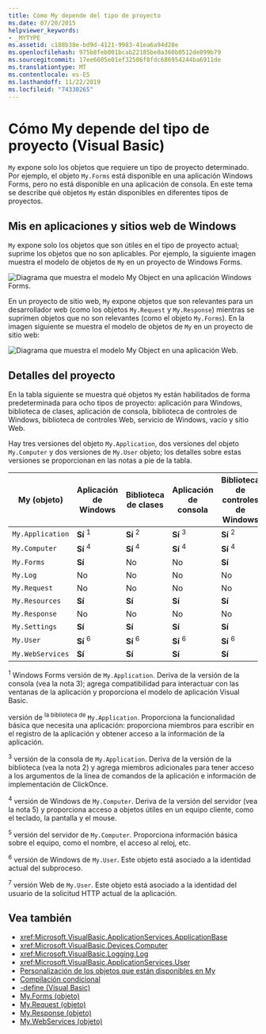 ```yaml
---
title: Cómo My depende del tipo de proyecto
ms.date: 07/20/2015
helpviewer_keywords:
- _MYTYPE
ms.assetid: c188b38e-bd9d-4121-9983-41ea6a94d28e
ms.openlocfilehash: 975b8feb001bcab22185be0a360b0512de099b79
ms.sourcegitcommit: 17ee6605e01ef32506f8fdc686954244ba6911de
ms.translationtype: MT
ms.contentlocale: es-ES
ms.lasthandoff: 11/22/2019
ms.locfileid: "74330265"
---
```

# <a name="how-my-depends-on-project-type-visual-basic"></a>Cómo My depende del tipo de proyecto (Visual Basic)

`My` expone solo los objetos que requiere un tipo de proyecto determinado. Por ejemplo, el objeto `My.Forms` está disponible en una aplicación Windows Forms, pero no está disponible en una aplicación de consola. En este tema se describe qué objetos `My` están disponibles en diferentes tipos de proyectos.  
  
## <a name="my-in-windows-applications-and-web-sites"></a>Mis en aplicaciones y sitios web de Windows  

 `My` expone solo los objetos que son útiles en el tipo de proyecto actual; suprime los objetos que no son aplicables. Por ejemplo, la siguiente imagen muestra el modelo de objetos de `My` en un proyecto de Windows Forms.  
  
 ![Diagrama que muestra el modelo My Object en una aplicación Windows Forms.](./media/how-my-depends-on-project-type/my-object-model-windows-forms.png)  
  
 En un proyecto de sitio web, `My` expone objetos que son relevantes para un desarrollador web (como los objetos `My.Request` y `My.Response`) mientras se suprimen objetos que no son relevantes (como el objeto `My.Forms`). En la imagen siguiente se muestra el modelo de objetos de `My` en un proyecto de sitio web:  
  
 ![Diagrama que muestra el modelo My Object en una aplicación Web.](./media/how-my-depends-on-project-type/my-object-model-web.png)  
  
## <a name="project-details"></a>Detalles del proyecto  

 En la tabla siguiente se muestra qué objetos `My` están habilitados de forma predeterminada para ocho tipos de proyecto: aplicación para Windows, biblioteca de clases, aplicación de consola, biblioteca de controles de Windows, biblioteca de controles Web, servicio de Windows, vacío y sitio Web.  
  
 Hay tres versiones del objeto `My.Application`, dos versiones del objeto `My.Computer` y dos versiones de `My.User` objeto; los detalles sobre estas versiones se proporcionan en las notas a pie de la tabla.  
  
|My (objeto)|Aplicación de Windows|Biblioteca de clases|Aplicación de consola|Biblioteca de controles de Windows|Biblioteca de controles Web|Servicio de Windows|Vacío|Sitio web|  
|---|---|---|---|---|---|---|---|---|  
|`My.Application`|**Sí** <sup>1</sup>|**Sí** <sup>2</sup>|**Sí** <sup>3</sup>|**Sí** <sup>2</sup>|No|**Sí** <sup>3</sup>|No|No|  
|`My.Computer`|**Sí** <sup>4</sup>|**Sí** <sup>4</sup>|**Sí** <sup>4</sup>|**Sí** <sup>4</sup>|**Sí** <sup>5</sup>|**Sí** <sup>4</sup>|No|**Sí** <sup>5</sup>|  
|`My.Forms`|**Sí**|No|No|**Sí**|No|No|No|No|  
|`My.Log`|No|No|No|No|No|No|No|**Sí**|  
|`My.Request`|No|No|No|No|No|No|No|**Sí**|  
|`My.Resources`|**Sí**|**Sí**|**Sí**|**Sí**|**Sí**|**Sí**|No|No|  
|`My.Response`|No|No|No|No|No|No|No|**Sí**|  
|`My.Settings`|**Sí**|**Sí**|**Sí**|**Sí**|**Sí**|**Sí**|No|No|  
|`My.User`|**Sí** <sup>6</sup>|**Sí** <sup>6</sup>|**Sí** <sup>6</sup>|**Sí** <sup>6</sup>|**Sí** <sup>7</sup>|**Sí** <sup>6</sup>|No|**Sí** <sup>7</sup>|  
|`My.WebServices`|**Sí**|**Sí**|**Sí**|**Sí**|**Sí**|**Sí**|No|No|  
  
 <sup>1</sup> Windows Forms versión de `My.Application`. Deriva de la versión de la consola (vea la nota 3); agrega compatibilidad para interactuar con las ventanas de la aplicación y proporciona el modelo de aplicación Visual Basic.  
  
 versión de <sup>la biblioteca de</sup> `My.Application`. Proporciona la funcionalidad básica que necesita una aplicación: proporciona miembros para escribir en el registro de la aplicación y obtener acceso a la información de la aplicación.  
  
 <sup>3</sup> versión de la consola de `My.Application`. Deriva de la versión de la biblioteca (vea la nota 2) y agrega miembros adicionales para tener acceso a los argumentos de la línea de comandos de la aplicación e información de implementación de ClickOnce.  
  
 <sup>4</sup> versión de Windows de `My.Computer`. Deriva de la versión del servidor (vea la nota 5) y proporciona acceso a objetos útiles en un equipo cliente, como el teclado, la pantalla y el mouse.  
  
 <sup>5</sup> versión del servidor de `My.Computer`. Proporciona información básica sobre el equipo, como el nombre, el acceso al reloj, etc.  
  
 <sup>6</sup> versión de Windows de `My.User`. Este objeto está asociado a la identidad actual del subproceso.  
  
 <sup>7</sup> versión Web de `My.User`. Este objeto está asociado a la identidad del usuario de la solicitud HTTP actual de la aplicación.  
  
## <a name="see-also"></a>Vea también

- <xref:Microsoft.VisualBasic.ApplicationServices.ApplicationBase>
- <xref:Microsoft.VisualBasic.Devices.Computer>
- <xref:Microsoft.VisualBasic.Logging.Log>
- <xref:Microsoft.VisualBasic.ApplicationServices.User>
- [Personalización de los objetos que están disponibles en My](../../../visual-basic/developing-apps/customizing-extending-my/customizing-which-objects-are-available-in-my.md)
- [Compilación condicional](../../../visual-basic/programming-guide/program-structure/conditional-compilation.md)
- [-define (Visual Basic)](../../../visual-basic/reference/command-line-compiler/define.md)
- [My.Forms (objeto)](../../../visual-basic/language-reference/objects/my-forms-object.md)
- [My.Request (objeto)](../../../visual-basic/language-reference/objects/my-request-object.md)
- [My.Response (objeto)](../../../visual-basic/language-reference/objects/my-response-object.md)
- [My.WebServices (objeto)](../../../visual-basic/language-reference/objects/my-webservices-object.md)
